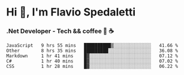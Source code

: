 # Hi 👋, I'm Flavio Spedaletti
### .Net Developer - Tech && coffee 🤖 ☕

<!--START_SECTION:waka-->
```text
JavaScript   9 hrs 55 mins   ██████████▒░░░░░░░░░░░░░░   41.66 % 
Other        8 hrs 35 mins   █████████░░░░░░░░░░░░░░░░   36.08 % 
Markdown     1 hr 41 mins    █▓░░░░░░░░░░░░░░░░░░░░░░░   07.12 % 
C#           1 hr 40 mins    █▓░░░░░░░░░░░░░░░░░░░░░░░   07.02 % 
CSS          1 hr 28 mins    █▓░░░░░░░░░░░░░░░░░░░░░░░   06.22 % 
```
<!--END_SECTION:waka-->

<!--
[![Top Langs](https://github-readme-stats.vercel.app/api/top-langs/?username=flaviospedaletti&layout=compact&theme=radical)](https://github.com/anuraghazra/github-readme-stats)
-->

<!--
**FlavioSpedaletti/FlavioSpedaletti** is a ✨ _special_ ✨ repository because its `README.md` (this file) appears on your GitHub profile.

Here are some ideas to get you started:

- 🔭 I’m currently working on ...
- 🌱 I’m currently learning ...
- 👯 I’m looking to collaborate on ...
- 🤔 I’m looking for help with ...
- 💬 Ask me about ...
- 📫 How to reach me: ...
- 😄 Pronouns: ...
- ⚡ Fun fact: ...
-->
